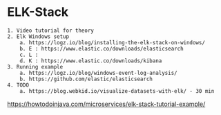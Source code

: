 # ELK-Stack


	1. Video tutorial for theory
	2. Elk Windows setup
		a. https://logz.io/blog/installing-the-elk-stack-on-windows/
		b. E : https://www.elastic.co/downloads/elasticsearch
		c. L : 
		d. K : https://www.elastic.co/downloads/kibana
	3. Running example
		a. https://logz.io/blog/windows-event-log-analysis/
		b. https://github.com/elastic/elasticsearch
	4. TODO
		a. https://blog.webkid.io/visualize-datasets-with-elk/ - 30 min
https://howtodoinjava.com/microservices/elk-stack-tutorial-example/
